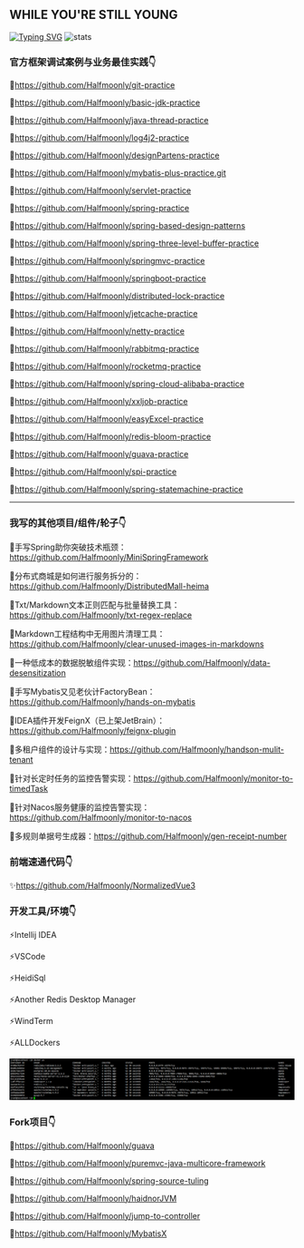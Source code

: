 <!--
**Halfmoonly/Halfmoonly** is a ✨ _special_ ✨ repository because its `README.md` (this file) appears on your GitHub profile.

Here are some ideas to get you started:

- 🔭 I’m currently working on ...
- 🌱 I’m currently learning ...
- 👯 I’m looking to collaborate on ...
- 🤔 I’m looking for help with ...
- 💬 Ask me about ...
- 📫 How to reach me: ...
- 😄 Pronouns: ...
- ⚡ Fun fact: ...
-->
WHILE YOU'RE STILL YOUNG
---
[![Typing SVG](https://readme-typing-svg.demolab.com?font=Exo+2&size=28&pause=1000&vCenter=true&width=700&lines=requirements+and+ideas+are+the+origin+of+programming)](https://git.io/typing-svg)
![stats](https://github-readme-stats.vercel.app/api?username=Halfmoonly&show_icons=true&hide=contribs,issues)
### 官方框架调试案例与业务最佳实践👇
🐞https://github.com/Halfmoonly/git-practice

🐞https://github.com/Halfmoonly/basic-jdk-practice

🐞https://github.com/Halfmoonly/java-thread-practice

🐞https://github.com/Halfmoonly/log4j2-practice

🐞https://github.com/Halfmoonly/designPartens-practice

🐞https://github.com/Halfmoonly/mybatis-plus-practice.git

🐞https://github.com/Halfmoonly/servlet-practice

🐞https://github.com/Halfmoonly/spring-practice

🐞https://github.com/Halfmoonly/spring-based-design-patterns

🐞https://github.com/Halfmoonly/spring-three-level-buffer-practice

🐞https://github.com/Halfmoonly/springmvc-practice

🐞https://github.com/Halfmoonly/springboot-practice

🐞https://github.com/Halfmoonly/distributed-lock-practice

🐞https://github.com/Halfmoonly/jetcache-practice

🐞https://github.com/Halfmoonly/netty-practice

🐞https://github.com/Halfmoonly/rabbitmq-practice

🐞https://github.com/Halfmoonly/rocketmq-practice

🐞https://github.com/Halfmoonly/spring-cloud-alibaba-practice

🐞https://github.com/Halfmoonly/xxljob-practice

🐞https://github.com/Halfmoonly/easyExcel-practice

🐞https://github.com/Halfmoonly/redis-bloom-practice

🐞https://github.com/Halfmoonly/guava-practice

🐞https://github.com/Halfmoonly/spi-practice

🐞https://github.com/Halfmoonly/spring-statemachine-practice

---
### 我写的其他项目/组件/轮子👇
🚀手写Spring助你突破技术瓶颈：https://github.com/Halfmoonly/MiniSpringFramework

🚀分布式商城是如何进行服务拆分的：https://github.com/Halfmoonly/DistributedMall-heima

🚀Txt/Markdown文本正则匹配与批量替换工具：https://github.com/Halfmoonly/txt-regex-replace

🚀Markdown工程结构中无用图片清理工具：https://github.com/Halfmoonly/clear-unused-images-in-markdowns

🚀一种低成本的数据脱敏组件实现：https://github.com/Halfmoonly/data-desensitization

🚀手写Mybatis又见老伙计FactoryBean：https://github.com/Halfmoonly/hands-on-mybatis

🚀IDEA插件开发FeignX（已上架JetBrain）：https://github.com/Halfmoonly/feignx-plugin

🚀多租户组件的设计与实现：https://github.com/Halfmoonly/handson-mulit-tenant

🚀针对长定时任务的监控告警实现：https://github.com/Halfmoonly/monitor-to-timedTask

🚀针对Nacos服务健康的监控告警实现：https://github.com/Halfmoonly/monitor-to-nacos

🚀多规则单据号生成器：https://github.com/Halfmoonly/gen-receipt-number

### 前端速通代码👇
✨https://github.com/Halfmoonly/NormalizedVue3

### 开发工具/环境👇
⚡Intellij IDEA

⚡VSCode

⚡HeidiSql

⚡Another Redis Desktop Manager

⚡WindTerm

⚡ALLDockers

![image](./dockers-services.png)

### Fork项目👇
🌱https://github.com/Halfmoonly/guava

🌱https://github.com/Halfmoonly/puremvc-java-multicore-framework

🌱https://github.com/Halfmoonly/spring-source-tuling

🌱https://github.com/Halfmoonly/haidnorJVM

🌱https://github.com/Halfmoonly/jump-to-controller

🌱https://github.com/Halfmoonly/MybatisX
